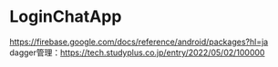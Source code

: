 # LoginChatApp

https://firebase.google.com/docs/reference/android/packages?hl=ja
dagger管理：https://tech.studyplus.co.jp/entry/2022/05/02/100000
